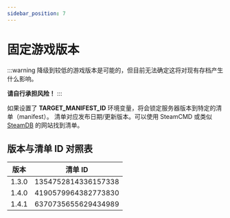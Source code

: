 ```yaml
---
sidebar_position: 7
---
```


# 固定游戏版本

:::warning
降级到较低的游戏版本是可能的，但目前无法确定这将对现有存档产生什么影响。

**请自行承担风险！**
:::

如果设置了 **TARGET_MANIFEST_ID** 环境变量，将会锁定服务器版本到特定的清单（manifest）。
清单对应发布日期/更新版本。可以使用 SteamCMD 或类似 [SteamDB](https://steamdb.info/depot/2394012/manifests/) 的网站找到清单。

## 版本与清单 ID 对照表

| 版本    | 清单 ID               |
|---------|------------------------|
| 1.3.0   | 1354752814336157338   |
| 1.4.0   | 4190579964382773830   |
| 1.4.1   | 6370735655629434989   |
